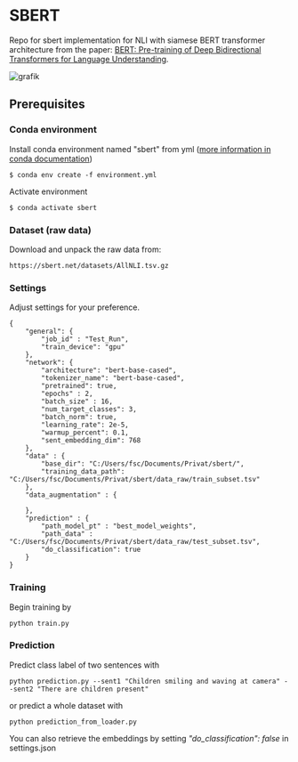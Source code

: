 # SBERT
Repo for sbert implementation for NLI with siamese BERT transformer architecture from the paper: [BERT: Pre-training of Deep Bidirectional Transformers for Language Understanding](https://arxiv.org/abs/1810.04805).

![grafik](https://user-images.githubusercontent.com/9453363/141699750-f6ce924f-cad9-4742-b6bb-5de870468792.png)
## Prerequisites

### Conda environment

Install conda environment named "sbert" from yml ([more information in conda documentation](https://docs.conda.io/projects/conda/en/latest/user-guide/tasks/manage-environments.html))

```
$ conda env create -f environment.yml
```

Activate environment

```
$ conda activate sbert
```

### Dataset (raw data)

Download and unpack the raw data from:

```
https://sbert.net/datasets/AllNLI.tsv.gz
```

### Settings
Adjust settings for your preference.
```
{
    "general": {
        "job_id" : "Test_Run",
        "train_device": "gpu"
    },
    "network": {
        "architecture": "bert-base-cased",
        "tokenizer_name": "bert-base-cased",
        "pretrained": true,
        "epochs" : 2,
        "batch_size" : 16, 
        "num_target_classes": 3,
        "batch_norm": true,
        "learning_rate": 2e-5,
        "warmup_percent": 0.1,
        "sent_embedding_dim": 768
    },  
    "data" : {
        "base_dir": "C:/Users/fsc/Documents/Privat/sbert/",
        "training_data_path": "C:/Users/fsc/Documents/Privat/sbert/data_raw/train_subset.tsv"
    },
    "data_augmentation" : {
        
    },
    "prediction" : {
        "path_model_pt" : "best_model_weights",
        "path_data" : "C:/Users/fsc/Documents/Privat/sbert/data_raw/test_subset.tsv",
        "do_classification": true
    }   
}
```

### Training
Begin training by
```{python}
python train.py
```

### Prediction
Predict class label of two sentences with
```{python}
python prediction.py --sent1 "Children smiling and waving at camera" --sent2 "There are children present"
```
or predict a whole dataset with
```{python}
python prediction_from_loader.py
```
You can also retrieve the embeddings by setting *"do_classification": false* in settings.json
